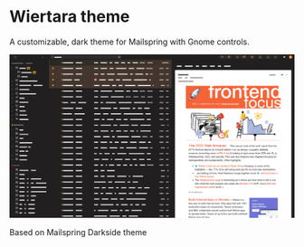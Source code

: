 # Wiertara theme

A customizable, dark theme for Mailspring with Gnome controls.

![Screenshot](./screenshot/wiertara-theme.png)

Based on Mailspring Darkside theme